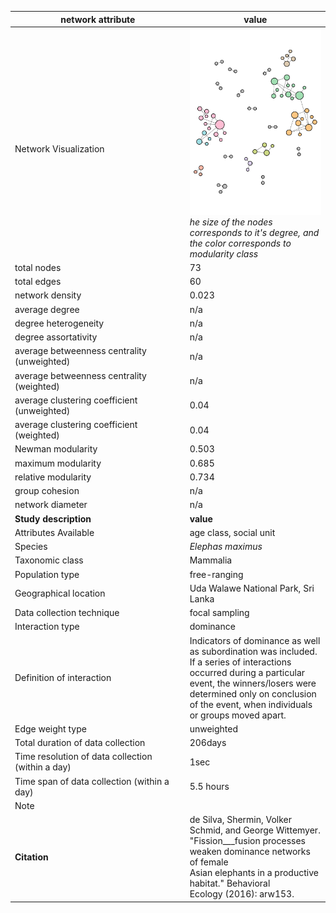 network attribute|value
---|---
<img width=2500> Network Visualization | ![NetworkImage](/Networks/Network%20Visualizations/asianelephant_desilva.png) *he size of the nodes corresponds to it's degree, and the color corresponds to modularity class*
total nodes|73
total edges|60
network density|0.023
average degree|n/a
degree heterogeneity|n/a
degree assortativity|n/a
average betweenness centrality (unweighted)|n/a
average betweenness centrality (weighted)|n/a
average clustering coefficient (unweighted)|0.04
average clustering coefficient (weighted)|0.04
Newman modularity|0.503
maximum modularity|0.685
relative modularity|0.734
group cohesion|n/a
network diameter|n/a
**Study description**|**value**
Attributes Available|age class, social unit
Species|*Elephas maximus*
Taxonomic class|Mammalia
Population type|free-ranging
Geographical location|Uda Walawe National Park, Sri Lanka
Data collection technique|focal sampling
Interaction type|dominance
Definition of interaction|Indicators of dominance as well as subordination was included. If a series of interactions occurred during a particular event, the winners/losers were determined only on conclusion of the event, when individuals or groups moved apart.
Edge weight type|unweighted
Total duration of data collection|206days
Time resolution of data collection (within a day)|1sec
Time span of data collection (within a day)|5.5 hours
Note|
**Citation** | de Silva, Shermin, Volker Schmid, and George Wittemyer. <br> "Fission___fusion processes weaken dominance networks of female <br> Asian elephants in a productive habitat." Behavioral <br> Ecology (2016): arw153.
